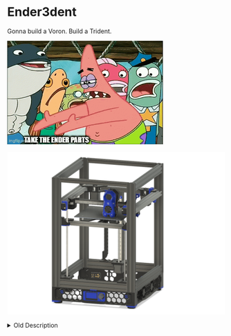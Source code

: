 # Ender3dent
Gonna build a Voron. Build a Trident.


![Ender3dent Buildguide GIF](/Gallery/ender3dent-buildguide.gif "Ender3dent Buildguide GIF")

![TwoEnder3dent Render PNG](/Gallery/TwoEnder3s.PNG "TwoEnder3dent Render PNG")

<details>
  <summary>Old Description</summary>
 
## BOM


1. go to https://vorondesign.com/voron_trident
2. select configurator, make your choices like direct feed, blind joints, 250
3. hit show or download
4. remove parts you already own

### yeah .. but what CAN i reuse?

| Part                    | Can reuse                               |
|-------------------------|-----------------------------------------|
| Creality mainboard      | yes, but need more stepper, see below   |
| Leadscrew               | yes                                     |
| 2nd Leadscrew           | yes                                     |
| Stock leadscrew coupler | yes, better than the "spring" ones      |
| Bed heater              | yes                                     |
| Flexplate               | yes                                     |
| steppers                | yes, but need more                      |
| Power Supply            | yes, even the fat one                   |
| AC Inlet + Switch       | yes, check voron mods                   |
| Cables                  | yes, except toolhead wiring             |
| Display                 | Yes, if its the monochrome              |
| Raspberry               | yes                                     |
| Custom Extruder         | likely yes, check the many Trident mods |
| Custom Hotend           | likely yes, check the many Trident mods |
| Vwheels                 | no                                      |
| Sheetmetal Parts        | no                                      |
| Random screw            | maybe                                   |


### Secondary / Primary MCU
Basically everything with at least 2 stepper driver will work.

Example 1
* Creality: Z, Z1, Z2
* Skr Pico: A, B
* Ebb36   : E

Example 2
* Creality: Z, Z1, Z2, E
* ERB V2.0: A, B

Example 3:
* Manta M5P: Z, Z1, Z2, A, B
* Ebb36: E

Please notice that same motion stepper should share the same mcu.

### The Frame
Make sure to:

* NOT buy V-Slot, as the MGN9 rails don't sit tightly on them.
* NOT buy Slot 5, aka ITEM (they need smaller alignment studs on printed parts and different rolling nuts).
* Pre-drill and pre-tap are expensive and not hard to do on your own.
* Buy Misumi or Bosch B-Type.


### When coming from a Enderwire

You CAN reuse your existing mgn12, however you need new mounts and thicccc weatherstrips for the panels.
Mgn12 mounts, idk maybe there are others/betters

* https://www.thingiverse.com/thing:5124692
* https://www.thingiverse.com/thing:5348910

Untested but you could also use 4040 for the Z vertical extrusions, maybe a 2040 in the front to look nice with fridge door mod.

* https://github.com/tanaes/whopping_Voron_mods/tree/main/clickyclacky_door

While you are at it maybe also replace the extrusions going side way and to the rear with 2040 too for more speeds, just keep the overall dimensions in mind.


### How to build

1. go to https://vorondesign.com/voron_trident
2. click "Manual"
3. follow the manual 1:1 except bed mounting
4. see this for bed mounting, make something yourself or buy a Trident bed


* [bottom](Gallery/PXL_20230406_105018828.jpg)
* [top](Gallery/PXL_20230830_124231232.jpg)


### example price calc

```
Trident selfsource
 115€ 5xmgn9 + 1xmgn12
  65€ siboor leadscrew stepper (3 pieces, 15€ each)
  60€ frame
  30€ skr pico as secondary mcu
  50€ Trident screw kit (cheaper in metric land locally)
  15€ 5M Gates belts
  12€ 2x 10pc f695 (are 20 enough?)
   5€ spherical bearings
=352 €  (no panels tho)

Building an Enderwire with Siboor kit instead of a Trident
€346.44 (requires a Ender3 v2 or pro)

```

## WHY

### General

* inverted electronics
* shorter reverse bowden
* fast preheating print area
* over bed static fans (RSCD)
* quick and easy underbed fan replacements
* print on eye level, reduce back bending/pain
* additional bottom storage when not printing near max Z
    * filament storage
    * plate storage
    * finished plates /parts can slowly cooldown while printing the next
* easier to tune, less belts to tension equally
* static AB motors easy to extend with dampers, fans or replace for longer
* 250 build can have a internal Spoolroller even with 260 bed (see mods)


### vs. Switchwire
* stable xy gantry
* internal spool holder
* no Z dragchain required and still looking neat
* waaaay more mods than SW

## But V2 is style, V2 is love

If you absolutely must, then feel free to apply the principal of stuffing Ender parts into different Frame to the V2 frame.

https://github.com/OneHotTake/EndeVOR-2.4

## frigg 3d printers gimma something real

https://github.com/Futtawuh/EnderCNC

## FAQ

* What can i reuse?
   * everything that is not sheetmetal or vwheels and preferable not the frame
* How to mount the Ender 3 bed?
   * [bottom](Gallery/PXL_20230406_105018828.jpg)
   * [top](Gallery/PXL_20230830_124231232.jpg)

## Mods

* Trident inverted Trident Inverted Electronics
    * https://mods.vorondesign.com/detail/pXkXHVIUbqSWqQKJISczw
* Reusing leadscrew & coupler to not lose Z height
    * https://www.printables.com/model/644553-trident-motor-spacer-standoffs-for-leadscrew-coupl
* Internal Spoolroller
    * https://www.printables.com/model/584995-internal-spoolholder-for-2020-extrusion



## Galery

### How it all started
and why you should invest a minuscula amount of money for new extrusions
![VT.979 the original](/Gallery/vt.979_yell_pls_dont_buy_a_frame_kit_.jpg "VT.979 the original")

### Ender3dent
> Fun fact 1111 & 1112 battled for the 1111 serial
> technically 1112 is Voron Trident #1111 as they start from 0

![VT.1111 Kignis](/Gallery/vt.1111_kignis.jpg "VT.1111 Kignis")
![VT.1112 Yell](/Gallery/vt.1112_yell.jpg "VT.1112 Yell")
![vt.1540 hanarius](/Gallery/vt.1540_hanarius.jpg "VT 1540 hanarius")
![VT.1583 Evidences](/Gallery/vt.1583_evidences.jpg "VT.1583 Evidences")
![VT.1741 ravenkeeper](/Gallery/vt.1759_wallen.jpg "VT.1759 Wallen")
![vt.1816 hanarius](/Gallery/vt.1816_hanarius.jpg "VT 1816 hanarius")


### Ender4dent
![VT.1741 ravenkeeper](/Gallery/vt.1741_ravenkeeper.jpg "VT.1741 ravenkeeper")

### Ender5dent
build it and DM me on discord °~°

### Ender6dent
![VT.1233 Coursin](/Gallery/vt.1233_coursin.jpg "VT.1233 Coursin")


### Other relevant images
Ender3dent with mgn12 aka Enderwire to Ender3dent conversion showing the need for thicker foam (weather stripes in this case)
![Enderwire Conversion](/Gallery/EnderwireToEnder3dent_mgn12_.jpg "Enderwire Conversion")


  </details>

